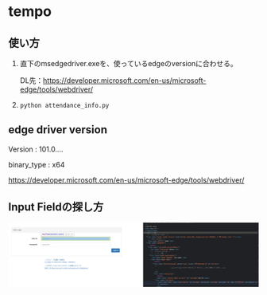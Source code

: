 # tempo

## 使い方

1. 直下のmsedgedriver.exeを、使っているedgeのversionに合わせる。
   
   DL先：https://developer.microsoft.com/en-us/microsoft-edge/tools/webdriver/


2. `python attendance_info.py`




## edge driver version

Version : 101.0....

binary_type : x64

https://developer.microsoft.com/en-us/microsoft-edge/tools/webdriver/



## Input Fieldの探し方

![detect field for selenium](/img_for_doc/inputfield_selenium.png)



